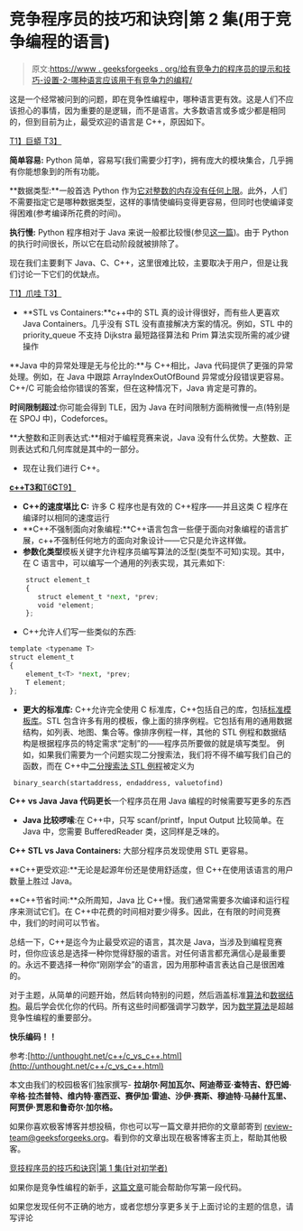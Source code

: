 # 竞争程序员的技巧和诀窍|第 2 集(用于竞争编程的语言)

> 原文:[https://www . geeksforgeeks . org/给有竞争力的程序员的提示和技巧-设置-2-哪种语言应该用于有竞争力的编程/](https://www.geeksforgeeks.org/tips-and-tricks-for-competitive-programmers-set-2-which-language-should-be-used-for-competitive-programming/)

这是一个经常被问到的问题，即在竞争性编程中，哪种语言更有效。这是人们不应该担心的事情，因为重要的是逻辑，而不是语言。大多数语言或多或少都是相同的，但到目前为止，最受欢迎的语言是 C++，原因如下。

[T1】巨蟒 T3】](https://www.geeksforgeeks.org/python/)

**简单容易:** Python 简单，容易写(我们需要少打字)，拥有庞大的模块集合，几乎拥有你能想象到的所有功能。

**数据类型:**一般首选 Python 作为[它对整数的内存没有任何上限](https://www.geeksforgeeks.org/what-is-maximum-possible-value-of-an-integer-in-python/)。此外，人们不需要指定它是哪种数据类型，这样的事情使编码变得更容易，但同时也使编译变得困难(参考编译所花费的时间)。

**执行慢:** Python 程序相对于 Java 来说一般都比较慢(参见[这一篇](https://www.python.org/doc/essays/comparisons/))。由于 Python 的执行时间很长，所以它在启动阶段就被排除了。

现在我们主要剩下 Java、C、C++，这里很难比较，主要取决于用户，但是让我们讨论一下它们的优缺点。

[T1】爪哇 T3】](https://www.geeksforgeeks.org/java/)

*   **STL vs Containers:**c++中的 STL 真的设计得很好，而有些人更喜欢 Java Containers。几乎没有 STL 没有直接解决方案的情况。例如，STL 中的 priority_queue 不支持 Dijkstra 最短路径算法和 Prim 算法实现所需的减少键操作

**Java 中的异常处理是无与伦比的:**与 C++相比，Java 代码提供了更强的异常处理。例如，在 Java 中跟踪 ArrayIndexOutOfBound 异常或分段错误更容易。C++/C 可能会给你错误的答案，但在这种情况下，Java 肯定是可靠的。

**时间限制超过**:你可能会得到 TLE，因为 Java 在时间限制方面稍微慢一点(特别是在 SPOJ 中)，Codeforces。

**大整数和正则表达式:**相对于编程竞赛来说，Java 没有什么优势。大整数、正则表达式和几何库就是其中的一部分。

*   现在让我们进行 C++。

[**c++**T3**和**T6**C**T9】](https://www.geeksforgeeks.org/c-plus-plus/)

*   **C++的速度堪比 C:** 许多 C 程序也是有效的 C++程序——并且这类 C 程序在编译时以相同的速度运行
*   **C++不强制面向对象编程:**C++语言包含一些便于面向对象编程的语言扩展，c++不强制任何地方的面向对象设计——它只是允许这样做。
*   **参数化类型**模板关键字允许程序员编写算法的泛型(类型不可知)实现。其中，在 C 语言中，可以编写一个通用的列表实现，其元素如下:

```py
    struct element_t 
    {
       struct element_t *next, *prev;
       void *element;
    };
```

*   C++允许人们写一些类似的东西:

```py
template <typename T>
struct element_t 
{
    element_t<T> *next, *prev;
    T element;
};
```

*   **更大的标准库:** C++允许完全使用 C 标准库，C++包括自己的库，包括[标准模板库](http://geeksquiz.com/the-c-standard-template-library-stl/)。STL 包含许多有用的模板，像上面的排序例程。它包括有用的通用数据结构，如列表、地图、集合等。像排序例程一样，其他的 STL 例程和数据结构是根据程序员的特定需求“定制”的——程序员所要做的就是填写类型。
    例如，如果我们需要为一个问题实现二分搜索法，我们将不得不编写我们自己的函数，而在 C++中[二分搜索法 STL 例程](http://geeksquiz.com/binary-search-algorithms-the-c-standard-template-library-stl/)被定义为

```py
 binary_search(startaddress, endaddress, valuetofind)
```

**C++ vs Java**
**Java 代码更长**一个程序员在用 Java 编程的时候需要写更多的东西

*   **Java 比较啰嗦**:在 C++中，只写 scanf/printf，Input Output 比较简单。在 Java 中，您需要 BufferedReader 类，这同样是乏味的。

**C++ STL vs Java Containers:** 大部分程序员发现使用 STL 更容易。

**C++更受欢迎:**无论是起源年份还是使用舒适度，但 C++在使用该语言的用户数量上胜过 Java。

**C++节省时间:**众所周知，Java 比 C++慢。我们通常需要多次编译和运行程序来测试它们。在 C++中花费的时间相对要少得多。因此，在有限的时间竞赛中，我们的时间可以节省。

总结一下，C++是迄今为止最受欢迎的语言，其次是 Java，当涉及到编程竞赛时，但你应该总是选择一种你觉得舒服的语言。对任何语言都充满信心是最重要的。永远不要选择一种你“刚刚学会”的语言，因为用那种语言表达自己是很困难的。

对于主题，从简单的问题开始，然后转向特别的问题，然后涵盖标准[算法](https://www.geeksforgeeks.org/fundamentals-of-algorithms/)和[数据结构](https://www.geeksforgeeks.org/data-structures/)。最后学会优化你的代码。所有这些时间都强调学习数学，因为[数学算法](https://www.geeksforgeeks.org/fundamentals-of-algorithms/#MathematicalAlgorithms)是超越竞争性编程的重要部分。

**快乐编码！！**

参考:[http://unthought.net/c++/c_vs_c++.html](http://unthought.net/c++/c_vs_c++.html)

本文由我们的校园极客们独家撰写- **拉胡尔·阿加瓦尔、阿迪蒂亚·查特吉、舒巴姆·辛格·拉杰普特、维内特·塞西亚、赛伊加·雷迪、沙伊·赛斯、穆迪特·马赫什瓦里、阿贾伊·贾恩和鲁奇尔·加尔格。**

如果你喜欢极客博客并想投稿，你也可以写一篇文章并把你的文章邮寄到 review-team@geeksforgeeks.org。看到你的文章出现在极客博客主页上，帮助其他极客。

[竞技程序员的技巧和诀窍|第 1 集(针对初学者)](https://www.geeksforgeeks.org/tips-and-tricks-for-competitive-programmers-set-1-for-beginners/)

如果你是竞争性编程的新手，[这篇文章](https://www.geeksforgeeks.org/how-to-begin-with-competitive-programming/)可能会帮助你写第一段代码。

如果您发现任何不正确的地方，或者您想分享更多关于上面讨论的主题的信息，请写评论
